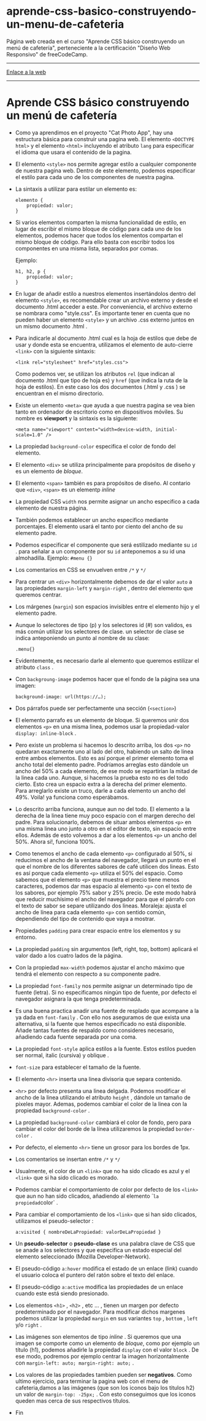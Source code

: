 # aprende-css-basico-construyendo-un-menu-de-cafeteria

Página web creada en el curso "Aprende CSS básico construyendo un menú de
cafetería", perteneciente a la certificación "Diseño Web Responsivo" de
freeCodeCamp.

---

[Enlace a la web](https://cafe-menu-bde.netlify.app/)

---

# Aprende CSS básico construyendo un menú de cafetería

- Como ya aprendimos en el proyecto "Cat Photo App", hay una estructura básica para construir una pagina web. El elemento `<DOCTYPE html>` y el elemento `<html>` incluyendo el atributo `lang`  para especificar el idioma que usara el contenido de la pagina.

- El elemento `<style>` nos permite agregar estilo a cualquier componente de nuestra pagina web. Dentro de este elemento, podemos especificar el estilo para cada uno de los componentes de nuestra pagina.

- La sintaxis a utilizar para  estilar un elemento es:

  	```
	elemento {
		propiedad: valor;
	}
	```
   
- Si varios elementos comparten la misma funcionalidad de estilo, en lugar de escribir el mismo bloque de código para cada uno de los elementos, podemos hacer que todos los elementos compartan el mismo bloque de código. Para ello basta con escribir todos los componentes en una misma lista, separados por comas.

	Ejemplo:
	```
	h1, h2, p {
		propiedad: valor;
	}
	```
 
- En lugar de añadir estilo a nuestros elementos insertándolos dentro del elemento `<style>`, es recomendable crear un archivo externo y desde el documento .html acceder a este. Por conveniencia, el archivo externo se nombrara como "style.css". Es importante tener en cuenta que no pueden haber un elemento `<style>` y un archivo .css externo juntos en un mismo documento .html .

- Para indicarle al documento .html  cual es la hoja de estilos que debe de usar y donde esta se encuentra, utilizamos el elemento de auto-cierre `<link>` con la siguiente sintaxis:

  	```
	<link rel="stylesheet" href="styles.css">
   	```
   
	Como podemos ver, se utilizan los atributos `rel` (que indican al documento .html  que tipo de hoja es) y `href` (que indica la ruta de la hoja de 		estilos). En este caso los dos documentos (.html y .css ) se encuentran en el mismo directorio.

- Existe un elemento `<meta>` que ayuda a que nuestra pagina se vea bien tanto en ordenador de escritorio como en dispositivos móviles. Su nombre es **viewport**  y la sintaxis es la siguiente:

  	```
	<meta name="viewport" content="width=device-width, initial-scale=1.0" />
   	```

- La propiedad `background-color` especifica el color de fondo del elemento.

- El elemento `<div>` se utiliza principalmente para propósitos de diseño y es un elemento de _bloque_.
  
- El elemento `<span>` también es para propósitos de diseño. Al contario que `<div>`, `<span>` es un elementp _inline_

- La propiedad CSS `width` nos permite asignar un ancho especifico a cada elemento de nuestra página.

- También podemos establecer un ancho especifico mediante porcentajes. El elemento usará el tanto por ciento del ancho de su elemento padre.

- Podemos especificar el componente que será estilizado mediante su `id` . para señalar a un componente por su `id` anteponemos a su id  una almohadilla.
	Ejemplo:
		```
		#menu {}
  		```

- Los comentarios en CSS se envuelven entre `/*`  y  `*/`

- Para centrar un `<div>` horizontalmente debemos de dar el valor `auto`  a las propiedades `margin-left`  y  `margin-right` , dentro del elemento que queremos centrar.

- Los márgenes (`margin`) son espacios invisibles entre el elemento hijo y el elemento padre.

- Aunque lo selectores de tipo (p) y los selectores id (#) son validos, es más común utilizar los selectores de clase. un selector de clase se indica anteponiendo un punto al nombre de su clase:
  	```
	.menu{}
   	```

- Evidentemente, es necesario darle al elemento que queremos estilizar el atributo `class` .

- Con `backgroung-image` podemos hacer que el fondo de la página sea una imagen:
  	```
	background-image: url(https://…);
   	```

- Dos párrafos puede ser perfectamente una sección (`<section>`)

- El elemento parrafo es un elemento de bloque. Si queremos unir dos elementos `<p>` en una misma linea, podemos usar la propiedad-valor `display: inline-block` .

- Pero existe un problema si hacemos lo descrito arriba, los dos `<p>` no quedaran exactamente uno al lado del otro, habiendo un salto de linea entre ambos elementos. Esto es así porque el primer elemento toma el ancho total del elemento padre. Podríamos arreglas esto dándole un ancho del 50% a cada elemento, de ese modo se repartirían la mitad de la linea cada uno. Aunque, si hacemos la prueba esto no es del todo cierto. Esto crea un espacio extra a la derecha del primer elemento. Para arreglarlo existe un truco, darle a cada elemento un ancho del 49%. Voila! ya funciona como esperábamos.

- Lo descrito arriba funciona, aunque aun no del todo. El elemento a la derecha de la linea tiene muy poco espacio con el margen derecho del padre. Para solucionarlo, debemos de situar ambos elementos `<p>` en una misma linea uno junto a otro en el editor de texto, sin espacio entre ellos.  Además de esto volvemos a dar a los elementos `<p>` un ancho del 50%. Ahora si!, funciona 100%.

- Como tenemos el ancho de cada elemento `<p>` configurado al 50%, si reducimos el ancho de la ventana del navegador, llegará un punto en el que el nombre de los diferentes sabores de café utilicen dos lineas. Esto es así porque cada elemento `<p>` utiliza el 50% del espacio. Como sabemos que el elemento `<p>`  que muestra el precio tiene menos caracteres, podemos dar mas espacio al elemento `<p>` con el texto de los sabores, por ejemplo 75% sabor y 25% precio. De este modo habrá que reducir muchísimo el ancho del navegador para que el párrafo con el texto de sabor se separe utilizando dos lineas. Moraleja: ajusta el ancho de línea para cada elemento `<p>` con sentido común, dependiendo del tipo de contenido que vaya a mostrar.

- Propiedades `padding`  para crear espacio entre los elementos y su entorno.

- La propiedad `padding` sin argumentos (left, right, top, bottom) aplicará el valor dado a los cuatro lados de la página.

- Con la propiedad `max-width` podemos ajustar el ancho máximo que tendrá el elemento con respecto a su componente padre.

- La propiedad `font-family`  nos permite asignar un determinado tipo de fuente (letra). Si no especificamos ningún tipo de fuente, por defecto el navegador asignara la que tenga predeterminada.

- Es una buena practica anadir una fuente de resplado que acompane a la ya dada en `font-family` . Con ello nos aseguramos de que exista una alternativa, si la fuente que hemos especificado no está disponible. Añade tantas fuentes de respaldo como consideres necesario, añadiendo cada fuente separada por una coma.

- La propiedad `font-style`  aplica estilos a la fuente. Estos estilos pueden ser normal, italic (cursiva) y oblique .

- `font-size` para establecer el tamaño de la fuente.

- El elemento `<hr>` inserta una linea divisoria que separa contenido.

- `<hr>`  por defecto presenta una linea delgada. Podemos modificar el ancho de la linea utilizando el atributo `height` , dándole un tamaño de pixeles mayor. 	Ademas, podemos cambiar el color de la linea con la propiedad `background-color` .

- La propiedad `background-color` cambiará el color de fondo, pero para cambiar el color del borde de la línea utilizaremos la propiedad `border-color` .

- Por defecto, el elemento `<hr>` tiene un grosor para los bordes de 1px.

- Los comentarios se insertan entre `/*` y `*/` 

- Usualmente, el color de un `<link>` que no ha sido clicado es azul y el `<link>` que si ha sido clicado es morado.

- Podemos cambiar el comportamiento de color por defecto de los `<link>` que aun no han sido clicados, añadiendo al elemento ´<a>` la propiedad `color` .

- Para cambiar el comportamiento de los `<link>` que si han sido clicados, utilizamos el pseudo-selector :
  	```
	a:visited { nombreDeLaPropiedad: valorDeLaPropiedad }
   	``` 

- Un **pseudo-selector** o **pseudo-clase** es una palabra clave de CSS que se anade a los selectores y que especifica un estado especial del elemento 		seleccionado (Mozilla Developer-Network).

- El pseudo-código `a:hover`  modifica el estado de un enlace (link) cuando el usuario coloca el puntero del ratón sobre el texto del enlace.

- El pseudo-código `a:active`  modifica las propiedades de un enlace cuando este está siendo presionado.

- Los elementos `<h1>` , `<h2>` , etc … , tienen un margen por defecto predeterminado por el navegador. Para modificar dichos margenes podemos utilizar la propiedad `margin`  en sus variantes `top` , `bottom` , `left`  y/o `right` .

- Las imágenes son elementos de tipo _inline_ . Si queremos que una imagen se comporte como un elemento de _bloque_, como por ejemplo un título (h1), podemos añadirle la propiedad `display`  con el valor `block` . De ese modo, podremos por ejemplo centrar la imagen horizontalmente con `margin-left: auto; margin-right: auto;` .

- Los valores de las propiedades tambien pueden ser **negativos**. Como ultimo ejercicio, para terminar la pagina web con el menu de cafeteria,damos a las imágenes (que son los iconos bajo los titulos h2) un valor de `margin-top: -25px;` . Con esto conseguimos que los iconos queden mas cerca de sus respectivos títulos.

- Fin
